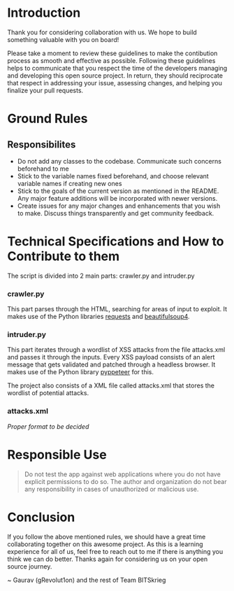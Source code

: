 # Introduction

Thank you for considering collaboration with us. We hope to build something valuable with you on board!

Please take a moment to review these guidelines to make the contibution process as smooth and effective as possible. Following these guidelines helps to communicate that you respect the time of the developers managing and developing this open source project. In return, they should reciprocate that respect in addressing your issue, assessing changes, and helping you finalize your pull requests.

# Ground Rules

## Responsibilites

- Do not add any classes to the codebase. Communicate such concerns beforehand to me
- Stick to the variable names fixed beforehand, and choose relevant variable names if creating new ones
- Stick to the goals of the current version as mentioned in the README. Any major feature additions will be incorporated with newer versions.
- Create issues for any major changes and enhancements that you wish to make. Discuss things transparently and get community feedback.

# Technical Specifications and How to Contribute to them

The script is divided into 2 main parts: crawler.py and intruder.py

### crawler.py

This part parses through the HTML, searching for areas of input to exploit. It makes use of the Python libraries [requests](https://pypi.org/project/requests/) and [beautifulsoup4](https://pypi.org/project/beautifulsoup4/).

### intruder.py

This part iterates through a wordlist of XSS attacks from the file attacks.xml and passes it through the inputs. Every XSS payload consists of an alert message that gets validated and patched through a headless browser. It makes use of the Python library [pyppeteer](https://pypi.org/project/pyppeteer/) for this.

The project also consists of a XML file called attacks.xml that stores the wordlist of potential attacks.

### attacks.xml

*Proper format to be decided*

# Responsible Use

> Do not test the app against web applications where you do not have explicit permissions to do so. The author and organization do not bear any responsibility in cases of unauthorized or malicious use.

# Conclusion

If you follow the above mentioned rules, we should have a great time collaborating together on this awesome project. As this is a learning experience for all of us, feel free to reach out to me if there is anything you think we can do better. Thanks again for considering us on your open source journey.

~ Gaurav (gRevolut1on) and the rest of Team BITSkrieg